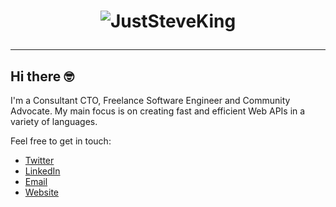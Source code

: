 <h1 align="center">

![JustSteveKing](https://www.juststeveking.uk/images/juststeveking-card.png)

</h1>

---

## Hi there 🤓

I'm a Consultant CTO, Freelance Software Engineer and Community Advocate. My main focus is on creating fast and efficient Web APIs in a variety of languages.


Feel free to get in touch:

- [Twitter](https://twitter.com/JustSteveKing)
- [LinkedIn](https://www.linkedin.com/in/steve-mcdougall/)
- [Email](mailto://juststevemcd@gmail.com)
- [Website](https://www.juststeveking.uk/)
